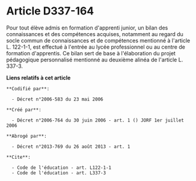 # Article D337-164

Pour tout élève admis en formation d'apprenti junior, un bilan des connaissances et des compétences acquises, notamment au
regard du socle commun de connaissances et de compétences mentionné à l'article L. 122-1-1, est effectué à l'entrée au lycée
professionnel ou au centre de formation d'apprentis. Ce bilan sert de base à l'élaboration du projet pédagogique personnalisé
mentionné au deuxième alinéa de l'article L. 337-3.

**Liens relatifs à cet article**

	**Codifié par**:

	  - Décret n°2006-583 du 23 mai 2006

	**Créé par**:

	  - Décret n°2006-764 du 30 juin 2006 - art. 1 () JORF 1er juillet 2006

	**Abrogé par**:

	  - Décret n°2013-769 du 26 août 2013 - art. 1

	**Cite**:

	  - Code de l'éducation - art. L122-1-1
	  - Code de l'éducation - art. L337-3
